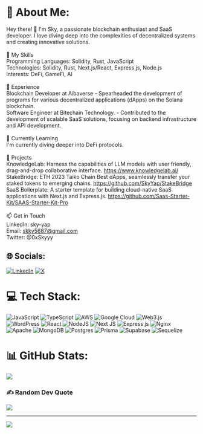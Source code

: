 # 💫 About Me:
Hey there! 👋 I'm Sky, a passionate blockchain enthusiast and SaaS developer. I love diving deep into the complexities of decentralized systems and creating innovative solutions.<br><br>🚀 My Skills<br>Programming Languages: Solidity, Rust, JavaScript <br>Technologies: Solidity, Rust, Next.js/React, Express.js, Node.js<br>Interests: DeFi, GameFi, AI<br><br>💼 Experience<br>Blockchain Developer at Aibaverse - Spearheaded the development of programs for various decentralized applications (dApps) on the Solana blockchain.<br>Software Engineer at Bitechain Technology. - Contributed to the development of scalable SaaS solutions, focusing on backend infrastructure and API development.<br><br>🌱 Currently Learning<br>I'm currently diving deeper into DeFi protocols.<br><br>🔧 Projects<br>KnowledgeLab: Harness the capabilities of LLM models with user friendly, drag-and-drop collaborative interface. https://www.knowledgelab.ai/<br>StakeBridge: ETH 2023 Taiko Chain Best dApps, seamlessly transfer your staked tokens to emerging chains. https://github.com/SkyYap/StakeBridge<br>SaaS Boilerplate: A starter template for building cloud-native SaaS applications with Next.js and Express.js. https://github.com/Saas-Starter-Kit/SAAS-Starter-Kit-Pro<br><br>📫 Get in Touch<br>LinkedIn: sky-yap<br>Email: skky5687@gmail.com<br>Twitter: @0xSkyyy


## 🌐 Socials:
[![LinkedIn](https://img.shields.io/badge/LinkedIn-%230077B5.svg?logo=linkedin&logoColor=white)](https://linkedin.com/in/sky-yap) [![X](https://img.shields.io/badge/X-black.svg?logo=X&logoColor=white)](https://x.com/0xSkyyy) 

# 💻 Tech Stack:
![JavaScript](https://img.shields.io/badge/javascript-%23323330.svg?style=for-the-badge&logo=javascript&logoColor=%23F7DF1E) ![TypeScript](https://img.shields.io/badge/typescript-%23007ACC.svg?style=for-the-badge&logo=typescript&logoColor=white) ![AWS](https://img.shields.io/badge/AWS-%23FF9900.svg?style=for-the-badge&logo=amazon-aws&logoColor=white) ![Google Cloud](https://img.shields.io/badge/GoogleCloud-%234285F4.svg?style=for-the-badge&logo=google-cloud&logoColor=white) ![Web3.js](https://img.shields.io/badge/web3.js-F16822?style=for-the-badge&logo=web3.js&logoColor=white) ![WordPress](https://img.shields.io/badge/WordPress-%23117AC9.svg?style=for-the-badge&logo=WordPress&logoColor=white) ![React](https://img.shields.io/badge/react-%2320232a.svg?style=for-the-badge&logo=react&logoColor=%2361DAFB) ![NodeJS](https://img.shields.io/badge/node.js-6DA55F?style=for-the-badge&logo=node.js&logoColor=white) ![Next JS](https://img.shields.io/badge/Next-black?style=for-the-badge&logo=next.js&logoColor=white) ![Express.js](https://img.shields.io/badge/express.js-%23404d59.svg?style=for-the-badge&logo=express&logoColor=%2361DAFB) ![Nginx](https://img.shields.io/badge/nginx-%23009639.svg?style=for-the-badge&logo=nginx&logoColor=white) ![Apache](https://img.shields.io/badge/apache-%23D42029.svg?style=for-the-badge&logo=apache&logoColor=white) ![MongoDB](https://img.shields.io/badge/MongoDB-%234ea94b.svg?style=for-the-badge&logo=mongodb&logoColor=white) ![Postgres](https://img.shields.io/badge/postgres-%23316192.svg?style=for-the-badge&logo=postgresql&logoColor=white) ![Prisma](https://img.shields.io/badge/Prisma-3982CE?style=for-the-badge&logo=Prisma&logoColor=white) ![Supabase](https://img.shields.io/badge/Supabase-3ECF8E?style=for-the-badge&logo=supabase&logoColor=white) ![Sequelize](https://img.shields.io/badge/Sequelize-52B0E7?style=for-the-badge&logo=Sequelize&logoColor=white)
# 📊 GitHub Stats:
![](https://github-readme-stats.vercel.app/api/top-langs/?username=SkyYap&theme=dark&hide_border=false&include_all_commits=true&count_private=true&layout=compact)

### ✍️ Random Dev Quote
![](https://quotes-github-readme.vercel.app/api?type=horizontal&theme=radical)

---
[![](https://visitcount.itsvg.in/api?id=SkyYap&icon=0&color=0)](https://visitcount.itsvg.in)

<!-- Proudly created with GPRM ( https://gprm.itsvg.in ) -->